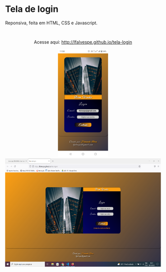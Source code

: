 # Tela de login

Reponsiva, feita em HTML, CSS e Javascript.

<br>

<div align="center">
<p>Acesse aqui: <a href ="http://lfalvespe.github.io/tela-login">http://lfalvespe.github.io/tela-login</a></p>



<img src = "prints/print.png" height="350">
<img src = "prints/print1.PNG" height="350">

</div>
